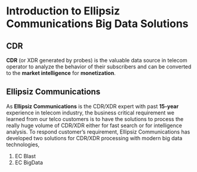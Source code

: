 # Introduction to Ellipsiz Communications Big Data Solutions

## CDR
**CDR** (or XDR generated by probes) is the valuable data source in telecom operator to analyze the behavior of their subscribers and can be converted to the **market intelligence** for **monetization**.

## Ellipsiz Communications
As **Ellipsiz Communications** is the CDR/XDR expert with past **15-year** experience in telecom industry, the business critical requirement we learned from our telco customers is to have the solutions to process the really huge volume of CDR/XDR either for fast search or for intelligence analysis. To respond customer’s requirement, Ellipsiz Communications has developed two solutions for CDR/XDR processing with modern big data technologies, 
1. EC Blast
2. EC BigData
